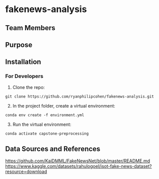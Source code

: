 # fakenews-analysis

## Team Members

## Purpose

## Installation

### For Developers

1. Clone the repo:

`git clone https://github.com/ryanphilipcohen/fakenews-analysis.git`

2. In the project folder, create a virtual environment:

`conda env create -f environment.yml`

3. Run the virtual environment:

`conda activate capstone-preprocessing`

## Data Sources and References

https://github.com/KaiDMML/FakeNewsNet/blob/master/README.md
https://www.kaggle.com/datasets/rahulogoel/isot-fake-news-dataset?resource=download
